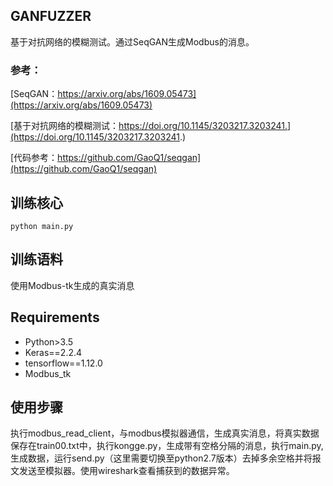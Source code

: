 ## GANFUZZER
基于对抗网络的模糊测试。通过SeqGAN生成Modbus的消息。

### 参考：
[SeqGAN：https://arxiv.org/abs/1609.05473](https://arxiv.org/abs/1609.05473)

[基于对抗网络的模糊测试：https://doi.org/10.1145/3203217.3203241.](https://doi.org/10.1145/3203217.3203241.)

[代码参考：https://github.com/GaoQ1/seqgan](https://github.com/GaoQ1/seqgan)

## 训练核心
```
python main.py
```

## 训练语料
使用Modbus-tk生成的真实消息             


## Requirements
 - Python>3.5
 - Keras==2.2.4
 - tensorflow==1.12.0
 - Modbus_tk


## 使用步骤

执行modbus_read_client，与modbus模拟器通信，生成真实消息，将真实数据保存在train00.txt中，执行kongge.py，生成带有空格分隔的消息，执行main.py,生成数据，运行send.py（这里需要切换至python2.7版本）去掉多余空格并将报文发送至模拟器。使用wireshark查看捕获到的数据异常。
